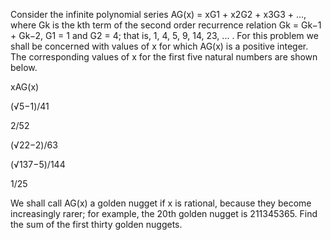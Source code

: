 
Consider the infinite polynomial series AG(x) = xG1 + x2G2 + x3G3 + ..., where Gk is the kth term of the second order recurrence relation Gk = Gk&#8722;1 + Gk&#8722;2, G1 = 1 and G2 = 4; that is, 1, 4, 5, 9, 14, 23, ... .
For this problem we shall be concerned with values of x for which AG(x) is a positive integer.
The corresponding values of x for the first five natural numbers are shown below.



xAG(x)


(&#8730;5&#8722;1)/41


2/52


(&#8730;22&#8722;2)/63


(&#8730;137&#8722;5)/144


1/25



We shall call AG(x) a golden nugget if x is rational, because they become increasingly rarer; for example, the 20th golden nugget is 211345365.
Find the sum of the first thirty golden nuggets.
